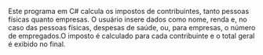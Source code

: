 Este programa em C# calcula os impostos de contribuintes, tanto pessoas
físicas quanto empresas. O usuário insere dados como nome, renda e, no caso das pessoas físicas, despesas de saúde, ou, para empresas,
o número de empregados.O imposto é calculado para cada contribuinte e o total geral é exibido no final. 
